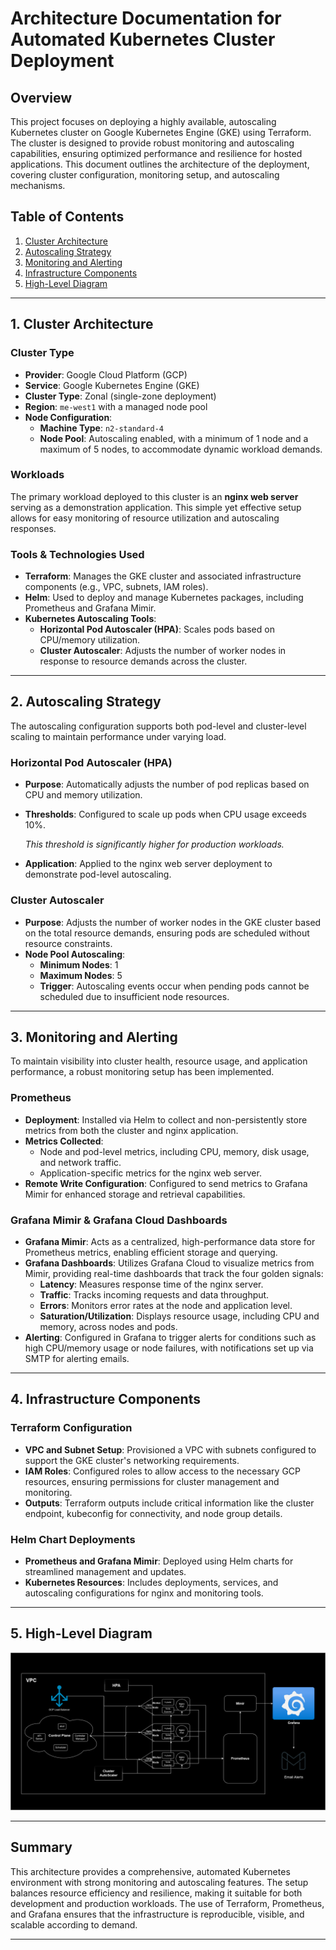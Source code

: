 # Architecture Documentation for Automated Kubernetes Cluster Deployment

## Overview
This project focuses on deploying a highly available, autoscaling Kubernetes cluster on Google Kubernetes Engine (GKE) using Terraform. The cluster is designed to provide robust monitoring and autoscaling capabilities, ensuring optimized performance and resilience for hosted applications. This document outlines the architecture of the deployment, covering cluster configuration, monitoring setup, and autoscaling mechanisms.

## Table of Contents
1. [Cluster Architecture](#cluster-architecture)
2. [Autoscaling Strategy](#autoscaling-strategy)
3. [Monitoring and Alerting](#monitoring-and-alerting)
4. [Infrastructure Components](#infrastructure-components)
5. [High-Level Diagram](#high-level-diagram)

---

## 1. Cluster Architecture
### Cluster Type
- **Provider**: Google Cloud Platform (GCP)
- **Service**: Google Kubernetes Engine (GKE)
- **Cluster Type**: Zonal (single-zone deployment)
- **Region**: `me-west1` with a managed node pool
- **Node Configuration**: 
  - **Machine Type**: `n2-standard-4`
  - **Node Pool**: Autoscaling enabled, with a minimum of 1 node and a maximum of 5 nodes, to accommodate dynamic workload demands.

### Workloads
The primary workload deployed to this cluster is an **nginx web server** serving as a demonstration application. This simple yet effective setup allows for easy monitoring of resource utilization and autoscaling responses.

### Tools & Technologies Used
- **Terraform**: Manages the GKE cluster and associated infrastructure components (e.g., VPC, subnets, IAM roles).
- **Helm**: Used to deploy and manage Kubernetes packages, including Prometheus and Grafana Mimir.
- **Kubernetes Autoscaling Tools**:
  - **Horizontal Pod Autoscaler (HPA)**: Scales pods based on CPU/memory utilization.
  - **Cluster Autoscaler**: Adjusts the number of worker nodes in response to resource demands across the cluster.

---

## 2. Autoscaling Strategy
The autoscaling configuration supports both pod-level and cluster-level scaling to maintain performance under varying load.

### Horizontal Pod Autoscaler (HPA)
- **Purpose**: Automatically adjusts the number of pod replicas based on CPU and memory utilization.
- **Thresholds**: Configured to scale up pods when CPU usage exceeds 10%.

  *This threshold is significantly higher for production workloads.*
- **Application**: Applied to the nginx web server deployment to demonstrate pod-level autoscaling.

### Cluster Autoscaler
- **Purpose**: Adjusts the number of worker nodes in the GKE cluster based on the total resource demands, ensuring pods are scheduled without resource constraints.
- **Node Pool Autoscaling**:
  - **Minimum Nodes**: 1
  - **Maximum Nodes**: 5
  - **Trigger**: Autoscaling events occur when pending pods cannot be scheduled due to insufficient node resources.

---

## 3. Monitoring and Alerting
To maintain visibility into cluster health, resource usage, and application performance, a robust monitoring setup has been implemented.

### Prometheus
- **Deployment**: Installed via Helm to collect and  non-persistently store metrics from both the cluster and nginx application.
- **Metrics Collected**:
  - Node and pod-level metrics, including CPU, memory, disk usage, and network traffic.
  - Application-specific metrics for the nginx web server.
- **Remote Write Configuration**: Configured to send metrics to Grafana Mimir for enhanced storage and retrieval capabilities.

### Grafana Mimir & Grafana Cloud Dashboards
- **Grafana Mimir**: Acts as a centralized, high-performance data store for Prometheus metrics, enabling efficient storage and querying.
- **Grafana Dashboards**: Utilizes Grafana Cloud to visualize metrics from Mimir, providing real-time dashboards that track the four golden signals:
  - **Latency**: Measures response time of the nginx server.
  - **Traffic**: Tracks incoming requests and data throughput.
  - **Errors**: Monitors error rates at the node and application level.
  - **Saturation/Utilization**: Displays resource usage, including CPU and memory, across nodes and pods.
- **Alerting**: Configured in Grafana to trigger alerts for conditions such as high CPU/memory usage or node failures, with notifications set up via SMTP for alerting emails.

---

## 4. Infrastructure Components

### Terraform Configuration
- **VPC and Subnet Setup**: Provisioned a VPC with subnets configured to support the GKE cluster's networking requirements.
- **IAM Roles**: Configured roles to allow access to the necessary GCP resources, ensuring permissions for cluster management and monitoring.
- **Outputs**: Terraform outputs include critical information like the cluster endpoint, kubeconfig for connectivity, and node group details.

### Helm Chart Deployments
- **Prometheus and Grafana Mimir**: Deployed using Helm charts for streamlined management and updates.
- **Kubernetes Resources**: Includes deployments, services, and autoscaling configurations for nginx and monitoring tools.

---

## 5. High-Level Diagram
![Architecture](images/architecture.png)

---

## Summary
This architecture provides a comprehensive, automated Kubernetes environment with strong monitoring and autoscaling features. The setup balances resource efficiency and resilience, making it suitable for both development and production workloads. The use of Terraform, Prometheus, and Grafana ensures that the infrastructure is reproducible, visible, and scalable according to demand.

---